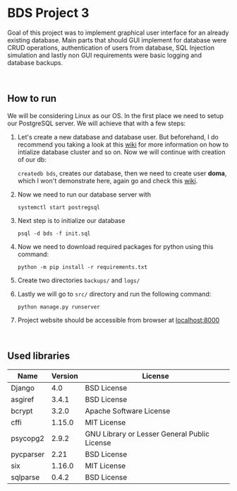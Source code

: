 # BDS Project 3
Goal of this project was to implement graphical user interface for an already existing database. Main parts that should GUI implement for database were CRUD operations, authentication of users from database, SQL Injection simulation and lastly non GUI requirements were basic logging and database backups.

&nbsp;
## How to run
We will be considering Linux as our OS.
In the first place we need to setup our PostgreSQL server. We will achieve that with a few steps:
1. Let's create a new database and database user. But beforehand, I do recommend you taking a look at this [wiki](https://wiki.archlinux.org/title/PostgreSQL#Installation) for more information on how to intialize database cluster and so on. Now we will continue with creation of our db:
    
    `createdb bds`, creates our database, then we need to create user **doma**, which I won't demonstrate here, again go and check this [wiki](https://wiki.archlinux.org/title/PostgreSQL#Installation).

2. Now we need to run our database server with

    `systemctl start postregsql`

3. Next step is to initialize our database

    `psql -d bds -f init.sql`

4. Now we need to download required packages for python using this command:

    `python -m pip install -r requirements.txt`

5. Create two directories `backups/` and `logs/`


6. Lastly we will go to `src/` directory and run the following command:

    `python manage.py runserver`

7. Project website should be accessible from browser at [localhost:8000](http://127.0.0.1:8000/)

&nbsp;
## Used libraries
| Name      | Version | License                                             |
|-----------|---------|-----------------------------------------------------|
| Django    | 4.0     | BSD License                                         |
| asgiref   | 3.4.1   | BSD License                                         |
| bcrypt    | 3.2.0   | Apache Software License                             |
| cffi      | 1.15.0  | MIT License                                         |
| psycopg2  | 2.9.2   | GNU Library or Lesser General Public License        |
| pycparser | 2.21    | BSD License                                         |
| six       | 1.16.0  | MIT License                                         |
| sqlparse  | 0.4.2   | BSD License                                         |

